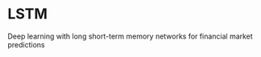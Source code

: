 # LSTM
Deep  learning  with  long  short-term  memory  networks  for  financial  market  predictions
